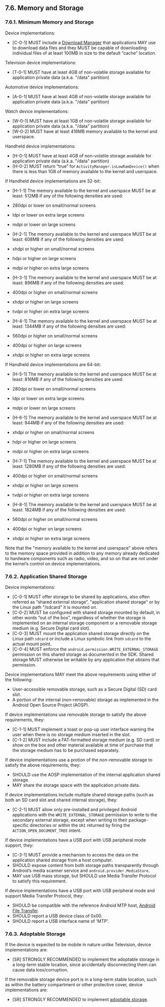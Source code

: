 ## 7.6\. Memory and Storage

### 7.6.1\. Minimum Memory and Storage

Device implementations:

*   [C-0-1] MUST include a [Download Manager](
    http://developer.android.com/reference/android/app/DownloadManager.html)
    that applications MAY use to download data files and they MUST be capable of
    downloading individual files of at least 100MB in size to the default
    “cache” location.

Television device implementations:

*   [T-0-1] MUST have at least 4GB of non-volatile storage available for
    application private data (a.k.a. "/data" partition)

Automotive device implementations:

*   [A-0-1] MUST have at least 4GB of non-volatile storage available for
    application private data (a.k.a. "/data" partition)

Watch device implementations:

*   [W-0-1] MUST have at least 1GB of non-volatile storage available for
    application private data (a.k.a. "/data" partition)
*   [W-0-2] MUST have at least 416MB memory available to the kernel and
    userspace.

Handheld device implementations:

*   [H-0-1] MUST have at least 4GB of non-volatile storage available for
    application private data (a.k.a. "/data" partition)
*   [H-0-2] MUST return “true” for `ActivityManager.isLowRamDevice()` when there
    is less than 1GB of memory available to the kernel and userspace.


If Handheld device implementations are 32-bit:

*   [H-1-1] The memory available to the kernel and userspace MUST
be at least: 512MB if any of the following densities are used:

   *   280dpi or lower on small/normal screens
   *   ldpi or lower on extra large screens
   *   mdpi or lower on large screens

*   [H-2-1] The memory available to the kernel and userspace MUST
be at least: 608MB if any of the following densities are used:

   *   xhdpi or higher on small/normal screens
   *   hdpi or higher on large screens
   *   mdpi or higher on extra large screens

*   [H-3-1] The memory available to the kernel and userspace MUST
be at least: 896MB if any of the following densities are used:

   *   400dpi or higher on small/normal screens
   *   xhdpi or higher on large screens
   *   tvdpi or higher on extra large screens

*    [H-4-1] The memory available to the kernel and userspace MUST
be at least: 1344MB if any of the following densities are used:

   *   560dpi or higher on small/normal screens
   *   400dpi or higher on large screens
   *   xhdpi or higher on extra large screens

If Handheld device implementations are 64-bit:

*   [H-5-1] The memory available to the kernel and userspace MUST
be at least: 816MB if any of the following densities are used:

   *   280dpi or lower on small/normal screens
   *   ldpi or lower on extra large screens
   *   mdpi or lower on large screens


*   [H-6-1] The memory available to the kernel and userspace MUST
be at least: 944MB if any of the following densities are used:

   *   xhdpi or higher on small/normal screens
   *   hdpi or higher on large screens
   *   mdpi or higher on extra large screens

*   [H-7-1] The memory available to the kernel and userspace MUST
be at least: 1280MB if any of the following densities are used:

   *  400dpi or higher on small/normal screens
   *  xhdpi or higher on large screens
   *  tvdpi or higher on extra large screens

*    [H-8-1] The memory available to the kernel and userspace MUST
be at least: 1824MB if any of the following densities are used:

   *   560dpi or higher on small/normal screens
   *   400dpi or higher on large screens
   *   xhdpi or higher on extra large screens

Note that the "memory available to the kernel and userspace" above refers to the
memory space provided in addition to any memory already dedicated to hardware
components such as radio, video, and so on that are not under the kernel’s
control on device implementations.

### 7.6.2\. Application Shared Storage

Device implementations:

*   [C-0-1] MUST offer storage to be shared by applications, also often referred
    as “shared external storage”, "application shared storage" or by the Linux
    path "/sdcard" it is mounted on.
*   [C-0-2] MUST be configured with shared storage mounted by default, in other
    words “out of the box”, regardless of whether the storage is implemented on
    an internal storage component or a removable storage medium (e.g. Secure
    Digital card slot).
*   [C-0-3] MUST mount the application shared storage directly on the Linux path
    `sdcard` or include a Linux symbolic link from `sdcard` to the actual mount
    point.
*   [C-0-4] MUST enforce the `android.permission.WRITE_EXTERNAL_STORAGE`
    permission on this shared storage as documented in the SDK. Shared storage
    MUST otherwise be writable by any application that obtains that permission.

Device implementations MAY meet the above requirements using either of the
following:

* User-accessible removable storage, such as a Secure Digital (SD) card slot.
* A portion of the internal (non-removable) storage as implemented in the
  Android Open Source Project (AOSP).

If device implementations use removable storage to satisfy the above
requirements, they:

*   [C-1-1] MUST implement a toast or pop-up user interface warning the user
    when there is no storage medium inserted in the slot.
*   [C-1-2] MUST include a FAT-formatted storage medium (e.g. SD card) or show
    on the box and other material available at time of purchase that the storage
    medium has to be purchased separately.

If device implementations use a protion of the non-removable storage to satisfy
the above requirements, they:

*   SHOULD use the AOSP implementation of the internal application shared
    storage.
*   MAY share the storage space with the application private data.

If device implementations include multiple shared storage paths (such
as both an SD card slot and shared internal storage), they:

*   [C-2-1] MUST allow only pre-installed and privileged Android
applications with the `WRITE_EXTERNAL_STORAGE` permission to
write to the secondary external storage, except when writing to their
package-specific directories or within the `URI` returned by firing the
`ACTION_OPEN_DOCUMENT_TREE` intent.

If device implementations have a USB port with USB peripheral mode support,
they:

*   [C-3-1] MUST provide a mechanism to access the data on the application
    shared storage from a host computer.
*   SHOULD expose content from both storage paths transparently through
    Android’s media scanner service and `android.provider.MediaStore`.
*   MAY use USB mass storage, but SHOULD use Media Transfer Protocol to satisfy
    this requirement.

If device implementations have a USB port with USB peripheral mode and support
Media Transfer Protocol, they:

*   SHOULD be compatible with the reference Android MTP host,
[Android File Transfer](http://www.android.com/filetransfer).
*   SHOULD report a USB device class of 0x00.
*   SHOULD report a USB interface name of 'MTP'.

### 7.6.3\. Adoptable Storage

If the device is expected to be mobile in nature unlike Television,
device implementations are:

*   [SR] STRONGLY RECOMMENDED to implement the adoptable storage in
a long-term stable location, since accidentally disconnecting them can
cause data loss/corruption.

If the removable storage device port is in a long-term stable location,
such as within the battery compartment or other protective cover,
device implementations are:

*   [SR] STRONGLY RECOMMENDED to implement
[adoptable storage](http://source.android.com/devices/storage/adoptable.html).
